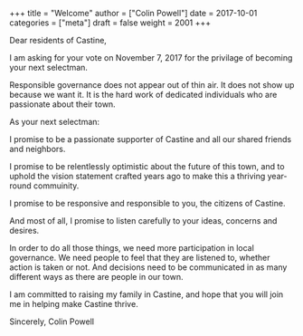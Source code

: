 +++
title = "Welcome"
author = ["Colin Powell"]
date = 2017-10-01
categories = ["meta"]
draft = false
weight = 2001
+++

Dear residents of Castine,

I am asking for your vote on November 7, 2017 for the privilage of becoming your
next selectman.

Responsible governance does not appear out of thin air. It does not show up
because we want it. It is the hard work of dedicated individuals who are
passionate about their town.

As your next selectman:

I promise to be a passionate supporter of Castine and
all our shared friends and neighbors.

I promise to be relentlessly optimistic about the future of this town, and to
uphold the vision statement crafted years ago to make this a thriving year-round
commuinity.

I promise to be responsive and responsible to you, the citizens of Castine.

And most of all, I promise to listen carefully to your ideas, concerns and
desires.

In order to do all those things, we need more participation in local governance.
We need people to feel that they are listened to, whether action is taken or
not. And decisions need to be communicated in as many different ways as there
are people in our town.

I am committed to raising my family in Castine, and hope that you will join me
in helping make Castine thrive.

Sincerely,
Colin Powell
